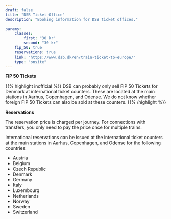 ```yaml
---
draft: false
title: "DSB Ticket Office"
description: "Booking information for DSB ticket offices."

params:
    classes:
        first: "30 kr"
        second: "30 kr"
    fip_50: true
    reservations: true
    link: "https://www.dsb.dk/en/train-ticket-to-europe/"
    type: "onsite"
---
```


**FIP 50 Tickets**

{{% highlight inofficial %}}
DSB can probably only sell FIP 50 Tickets for Denmark at international ticket counters. These are located at the main stations in Aarhus, Copenhagen, and Odense. We do not know whether foreign FIP 50 Tickets can also be sold at these counters.
{{% /highlight %}}

**Reservations**

The reservation price is charged per journey. For connections with transfers, you only need to pay the price once for multiple trains.

International reservations can be issued at the international ticket counters at the main stations in Aarhus, Copenhagen, and Odense for the following countries:

- Austria
- Belgium
- Czech Republic
- Denmark
- Germany
- Italy
- Luxembourg
- Netherlands
- Norway
- Sweden
- Switzerland
